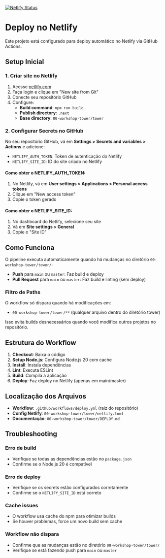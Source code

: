[![Netlify Status](https://api.netlify.com/api/v1/badges/2a843abd-d258-4224-99f2-b96578407bb9/deploy-status)](https://app.netlify.com/projects/ia-masterlab-devs-do-futuro/deploys)

# Deploy no Netlify

Este projeto está configurado para deploy automático no Netlify via GitHub Actions.

## Setup Inicial

### 1. Criar site no Netlify

1. Acesse [netlify.com](https://netlify.com)
2. Faça login e clique em "New site from Git"
3. Conecte seu repositório GitHub
4. Configure:
   - **Build command**: `npm run build`
   - **Publish directory**: `.next`
   - **Base directory**: `00-workshop-tower/tower`

### 2. Configurar Secrets no GitHub

No seu repositório GitHub, vá em **Settings > Secrets and variables > Actions** e adicione:

- `NETLIFY_AUTH_TOKEN`: Token de autenticação do Netlify
- `NETLIFY_SITE_ID`: ID do site criado no Netlify

#### Como obter o NETLIFY_AUTH_TOKEN:
1. No Netlify, vá em **User settings > Applications > Personal access tokens**
2. Clique em "New access token"
3. Copie o token gerado

#### Como obter o NETLIFY_SITE_ID:
1. No dashboard do Netlify, selecione seu site
2. Vá em **Site settings > General**
3. Copie o "Site ID"

## Como Funciona

O pipeline executa automaticamente quando há mudanças no diretório `00-workshop-tower/tower/`:

- **Push** para `main` ou `master`: Faz build e deploy
- **Pull Request** para `main` ou `master`: Faz build e linting (sem deploy)

### Filtro de Paths

O workflow só dispara quando há modificações em:
- `00-workshop-tower/tower/**` (qualquer arquivo dentro do diretório tower)

Isso evita builds desnecessários quando você modifica outros projetos no repositório.

## Estrutura do Workflow

1. **Checkout**: Baixa o código
2. **Setup Node.js**: Configura Node.js 20 com cache
3. **Install**: Instala dependências
4. **Lint**: Executa ESLint
5. **Build**: Compila a aplicação
6. **Deploy**: Faz deploy no Netlify (apenas em main/master)

## Localização dos Arquivos

- **Workflow**: `.github/workflows/deploy.yml` (raiz do repositório)
- **Config Netlify**: `00-workshop-tower/tower/netlify.toml`
- **Documentação**: `00-workshop-tower/tower/DEPLOY.md`

## Troubleshooting

### Erro de build
- Verifique se todas as dependências estão no `package.json`
- Confirme se o Node.js 20 é compatível

### Erro de deploy
- Verifique se os secrets estão configurados corretamente
- Confirme se o `NETLIFY_SITE_ID` está correto

### Cache issues
- O workflow usa cache do npm para otimizar builds
- Se houver problemas, force um novo build sem cache

### Workflow não dispara
- Confirme que as mudanças estão no diretório `00-workshop-tower/tower/`
- Verifique se está fazendo push para `main` ou `master` 